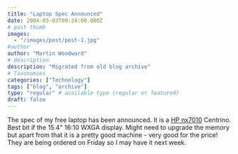 ```yaml
---
title: "Laptop Spec Announced"
date: 2004-03-03T09:24:00.000Z
# post thumb
images:
  - "/images/post/post-1.jpg"
#author
author: "Martin Woodward"
# description
description: "Migrated from old blog archive"
# Taxonomies
categories: ["Technology"]
tags: ["blog", "archive"]
type: "regular" # available type (regular or featured)
draft: false
---
```


[](http://www.hpstore.hp.co.uk/itemDetails?sku=DJ342T)The spec of my free laptop has been announced.  It is a [HP nx7010](http://www.hpstore.hp.co.uk/itemDetails?sku=DJ342T) Centrino.  Best bit if the 15.4" 16:10 WXGA display.  Might need to upgrade the memory but apart from that it is a pretty good machine - very good for the price!  They are being ordered on Friday so I may have it next week.